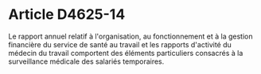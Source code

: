 # Article D4625-14

Le rapport annuel relatif à l'organisation, au fonctionnement et à la gestion financière du service de santé au travail et les rapports d'activité du médecin du travail comportent des éléments particuliers consacrés à la surveillance médicale des salariés temporaires.